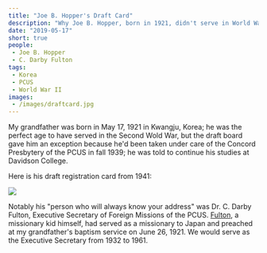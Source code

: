 ```yaml
---
title: "Joe B. Hopper's Draft Card"
description: "Why Joe B. Hopper, born in 1921, didn't serve in World War II."
date: "2019-05-17"
short: true
people:
 - Joe B. Hopper
 - C. Darby Fulton
tags:
 - Korea
 - PCUS
 - World War II
images:
 - /images/draftcard.jpg
---
```


My grandfather was born in May 17, 1921 in Kwangju, Korea; he was the perfect age to have served in the Second Wold War, but the draft board gave him an exception because he'd been taken under care of the Concord Presbytery of the PCUS in fall 1939; he was told to continue his studies at Davidson College.

Here is his draft registration card from 1941:

[![](/images/draftcard.jpg)](/images/draftcard.jpg)

Notably his "person who will always know your address" was Dr. C. Darby Fulton, Executive Secretary of Foreign Missions of the PCUS. [Fulton](http://www.thisday.pcahistory.org/2013/09/september-5-c-darby-fulton/), a missionary kid himself, had served as a missionary to Japan and preached at my grandfather's baptism service on June 26, 1921. We would serve as the Executive Secretary from 1932 to 1961.
